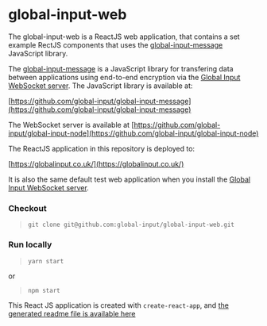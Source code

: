 # global-input-web

The global-input-web is a ReactJS web application, that contains a set example RectJS components that uses the [global-input-message](https://github.com/global-input/global-input-message) JavaScript library.

The [global-input-message](https://github.com/global-input/global-input-message) is a JavaScript library for transfering data between applications using end-to-end encryption via the [Global Input WebSocket server](https://github.com/global-input/global-input-node). The JavaScript library is available at:

[https://github.com/global-input/global-input-message](https://github.com/global-input/global-input-message)


The WebSocket server is available at
    [https://github.com/global-input/global-input-node](https://github.com/global-input/global-input-node)


The ReactJS application in this repository is deployed to:

[https://globalinput.co.uk/](https://globalinput.co.uk/)

It is also the same default test web application when you install the [Global Input WebSocket server](https://github.com/global-input/global-input-node).

### Checkout

> ```git clone git@github.com:global-input/global-input-web.git```

### Run locally

>```yarn start```

or
>```npm start```

This React JS application is created with ```create-react-app```, and [the generated readme file is available here](https://github.com/global-input/global-input-web/blob/master/README-original.md)
